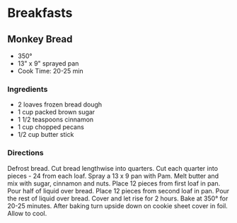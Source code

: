 # Breakfasts

## Monkey Bread

* 350°
* 13" x 9" sprayed pan
* Cook Time: 20-25 min

### Ingredients

* 2 loaves frozen bread dough
* 1 cup packed brown sugar
* 1 1/2 teaspoons cinnamon
* 1 cup chopped pecans
* 1/2 cup butter stick

### Directions

Defrost bread.
Cut bread lengthwise into quarters. Cut each quarter into pieces - 24 from each loaf. Spray a 13 x 9 pan with Pam.
Melt butter and mix with sugar, cinnamon and nuts.
Place 12 pieces from first loaf in pan.
Pour half of liquid over bread.
Place 12 pieces from second loaf in pan.
Pour the rest of liquid over bread.
Cover and let rise for 2 hours.
Bake at 350° for 20-25 minutes.
After baking turn upside down on cookie sheet cover in foil. Allow to cool.


